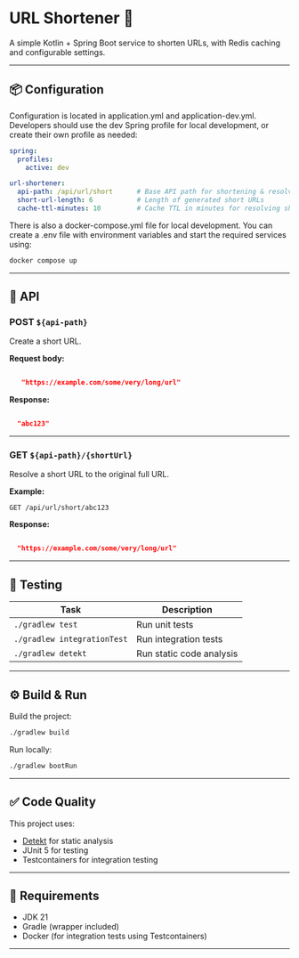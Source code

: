 # URL Shortener 🚀

A simple Kotlin + Spring Boot service to shorten URLs, with Redis caching and configurable settings.

---

## 📦 Configuration

Configuration is located in application.yml and application-dev.yml.
Developers should use the dev Spring profile for local development, or create their own profile as needed:
```yaml
spring:
  profiles:
    active: dev
```
```yaml
url-shortener:
  api-path: /api/url/short      # Base API path for shortening & resolving URLs
  short-url-length: 6           # Length of generated short URLs
  cache-ttl-minutes: 10         # Cache TTL in minutes for resolving short URLs
```
There is also a docker-compose.yml file for local development. You can create a .env file with environment variables and start the required services using:
```bash
docker compose up
```

---

## 🔗 API

### POST `${api-path}`

Create a short URL.

**Request body:**

```json

   "https://example.com/some/very/long/url"

```

**Response:**

```json

  "abc123"

```

---

### GET `${api-path}/{shortUrl}`

Resolve a short URL to the original full URL.

**Example:**

```
GET /api/url/short/abc123
```

**Response:**

```json

  "https://example.com/some/very/long/url"

```

---

## 🧪 Testing

| Task                        | Description              |
| --------------------------- | ------------------------ |
| `./gradlew test`            | Run unit tests           |
| `./gradlew integrationTest` | Run integration tests    |
| `./gradlew detekt`          | Run static code analysis |

---

## ⚙️ Build & Run

Build the project:

```bash
./gradlew build
```

Run locally:

```bash
./gradlew bootRun
```

---

## ✅ Code Quality

This project uses:

* [Detekt](https://detekt.dev/) for static analysis
* JUnit 5 for testing
* Testcontainers for integration testing

---

## 📌 Requirements

* JDK 21
* Gradle (wrapper included)
* Docker (for integration tests using Testcontainers)

---


